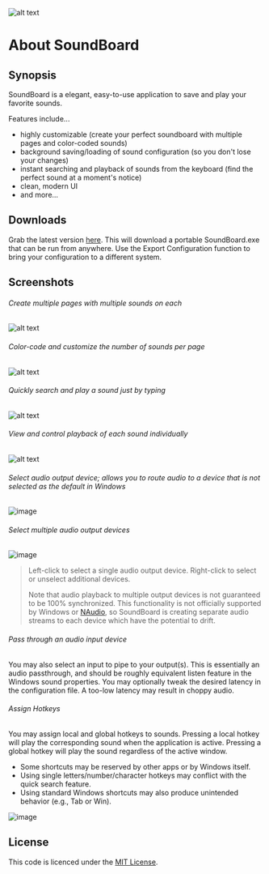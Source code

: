 ![alt text](https://s9.postimg.cc/n3e4vsb5b/logo.png "SoundBoard Logo")

# About SoundBoard

## Synopsis

SoundBoard is a elegant, easy-to-use application to save and play your favorite sounds.

Features include...
* highly customizable (create your perfect soundboard with multiple pages and color-coded sounds)
* background saving/loading of sound configuration (so you don't lose your changes)
* instant searching and playback of sounds from the keyboard (find the perfect sound at a moment's notice)
* clean, modern UI
* and more...

## Downloads

Grab the latest version [here](https://github.com/micahmo/SoundBoard/releases/latest/download/SoundBoard.exe). This will download a portable SoundBoard.exe that can be run from anywhere. Use the Export Configuration function to bring your configuration to a different system.


## Screenshots

###### Create multiple pages with multiple sounds on each
![alt text](https://i.postimg.cc/rwnDXNfN/2019-09-02-15-30-42-Glow-Window.png "Overview1")

###### Color-code and customize the number of sounds per page
![alt text](https://i.postimg.cc/SR6GDv7r/2019-09-02-15-33-07-Glow-Window.png "Overview2")

###### Quickly search and play a sound just by typing
![alt text](https://i.postimg.cc/4NXvXwQD/2019-09-02-15-33-53-Glow-Window.png "Overview3")

###### View and control playback of each sound individually
![alt text](https://i.postimg.cc/4xPHBgCy/2019-09-02-15-39-46-Glow-Window.png "Overview")

###### Select audio output device; allows you to route audio to a device that is not selected as the default in Windows

![image](https://user-images.githubusercontent.com/7417301/147796828-5dacc1a5-9056-4437-8210-1154a5098920.png)

###### Select multiple audio output devices

![image](https://user-images.githubusercontent.com/7417301/147796839-bb8d0abc-88a0-42e1-9c3a-b4b510c3e9d6.png)

> Left-click to select a single audio output device. Right-click to select or unselect additional devices.
>  
> Note that audio playback to multiple output devices is not guaranteed to be 100% synchronized. This functionality is not officially supported by Windows or [NAudio](https://github.com/naudio/NAudio), so SoundBoard is creating separate audio streams to each device which have the potential to drift.

###### Pass through an audio input device

You may also select an input to pipe to your output(s). This is essentially an audio passthrough, and should be roughly equivalent listen feature in the Windows sound properties. You may optionally tweak the desired latency in the configuration file. A too-low latency may result in choppy audio.

###### Assign Hotkeys

You may assign local and global hotkeys to sounds. Pressing a local hotkey will play the corresponding sound when the application is active. Pressing a global hotkey will play the sound regardless of the active window.

* Some shortcuts may be reserved by other apps or by Windows itself.
* Using single letters/number/character hotkeys may conflict with the quick search feature.
* Using standard Windows shortcuts may also produce unintended behavior (e.g., Tab or Win).

![image](https://user-images.githubusercontent.com/7417301/220511617-d7378e5c-1e01-4076-afcc-0a51ef6c51e1.png)

## License

This code is licenced under the [MIT License](https://opensource.org/licenses/MIT).

